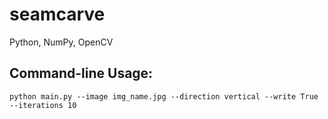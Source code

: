 # seamcarve

Python, NumPy, OpenCV

## Command-line Usage: 
```
python main.py --image img_name.jpg --direction vertical --write True --iterations 10
```
